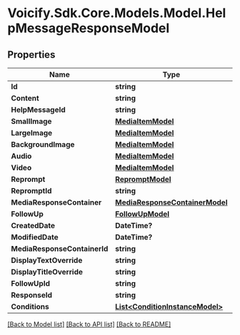 # Voicify.Sdk.Core.Models.Model.HelpMessageResponseModel
## Properties

Name | Type | Description | Notes
------------ | ------------- | ------------- | -------------
**Id** | **string** |  | [optional] 
**Content** | **string** |  | [optional] 
**HelpMessageId** | **string** |  | [optional] 
**SmallImage** | [**MediaItemModel**](MediaItemModel.md) |  | [optional] 
**LargeImage** | [**MediaItemModel**](MediaItemModel.md) |  | [optional] 
**BackgroundImage** | [**MediaItemModel**](MediaItemModel.md) |  | [optional] 
**Audio** | [**MediaItemModel**](MediaItemModel.md) |  | [optional] 
**Video** | [**MediaItemModel**](MediaItemModel.md) |  | [optional] 
**Reprompt** | [**RepromptModel**](RepromptModel.md) |  | [optional] 
**RepromptId** | **string** |  | [optional] 
**MediaResponseContainer** | [**MediaResponseContainerModel**](MediaResponseContainerModel.md) |  | [optional] 
**FollowUp** | [**FollowUpModel**](FollowUpModel.md) |  | [optional] 
**CreatedDate** | **DateTime?** |  | [optional] 
**ModifiedDate** | **DateTime?** |  | [optional] 
**MediaResponseContainerId** | **string** |  | [optional] 
**DisplayTextOverride** | **string** |  | [optional] 
**DisplayTitleOverride** | **string** |  | [optional] 
**FollowUpId** | **string** |  | [optional] 
**ResponseId** | **string** |  | [optional] 
**Conditions** | [**List&lt;ConditionInstanceModel&gt;**](ConditionInstanceModel.md) |  | [optional] 

[[Back to Model list]](../README.md#documentation-for-models) [[Back to API list]](../README.md#documentation-for-api-endpoints) [[Back to README]](../README.md)


